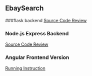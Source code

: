 ## EbaySearch

###flask backend
[Source Code Review](./node.js-backend)

### Node.js Express Backend
[Source Code Review](./angular-node-express-api)

### Angular Frontend Version

[Running Instruction](./angular-frontend/README.md)
